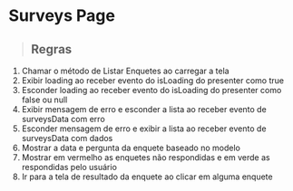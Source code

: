 # Surveys Page

>## Regras

1. Chamar o método de Listar Enquetes ao carregar a tela
2. Exibir loading ao receber evento do isLoading do presenter como true
3. Esconder loading ao receber evento do isLoading do presenter como false ou null
4. Exibir mensagem de erro e esconder a lista ao receber evento de surveysData com erro
5. Esconder mensagem de erro e exibir a lista ao receber evento de surveysData com dados
6. Mostrar a data e pergunta da enquete baseado no modelo
7. Mostrar em vermelho as enquetes não respondidas e em verde as respondidas pelo usuário
8. Ir para a tela de resultado da enquete ao clicar em alguma enquete
